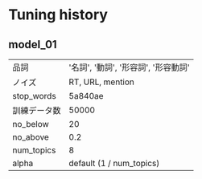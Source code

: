 # Tuning history

## model_01

<table>
<tr><td>品詞</td><td>'名詞', '動詞', '形容詞', '形容動詞'</td></tr>
<tr><td>ノイズ</td><td>RT, URL, mention</td></tr>
<tr><td>stop_words</td><td>5a840ae</td></tr>
<tr><td>訓練データ数</td><td>50000</td></tr>
<tr><td>no_below</td><td>20</td></tr>
<tr><td>no_above</td><td>0.2</td></tr>
<tr><td>num_topics</td><td>8</td></tr>
<tr><td>alpha</td><td>default (1 / num_topics)</td></tr>
</table>
